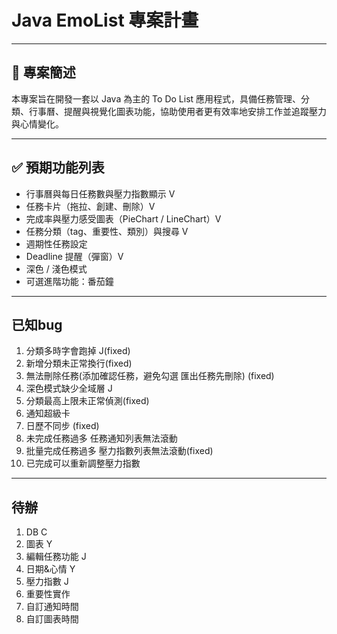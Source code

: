 # Java EmoList 專案計畫

---
## 📌 專案簡述

本專案旨在開發一套以 Java 為主的 To Do List 應用程式，具備任務管理、分類、行事曆、提醒與視覺化圖表功能，協助使用者更有效率地安排工作並追蹤壓力與心情變化。

---

## ✅ 預期功能列表

- 行事曆與每日任務數與壓力指數顯示 V
- 任務卡片（拖拉、創建、刪除）V
- 完成率與壓力感受圖表（PieChart / LineChart）V
- 任務分類（tag、重要性、類別）與搜尋 V
- 週期性任務設定
- Deadline 提醒（彈窗）V
- 深色 / 淺色模式
- 可選進階功能：番茄鐘

---
## 已知bug
1. 分類多時字會跑掉 J(fixed)
2. 新增分類未正常換行(fixed)
3. 無法刪除任務(添加確認任務，避免勾選 匯出任務先刪除) (fixed)
4. 深色模式缺少全域層 J
5. 分類最高上限未正常偵測(fixed)
6. 通知超級卡
7. 日歷不同步 (fixed)
8. 未完成任務過多 任務通知列表無法滾動
9. 批量完成任務過多 壓力指數列表無法滾動(fixed)
10. 已完成可以重新調整壓力指數
   
---
## 待辦
1. DB C
2. 圖表 Y
3. 編輯任務功能 J
4. 日期&心情 Y
5. 壓力指數 J
6. 重要性實作
7. 自訂通知時間
8. 自訂圖表時間

